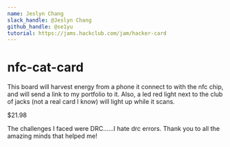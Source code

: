 ```yaml
---
name: Jeslyn Chang
slack_handle: @Jeslyn Chang
github_handle: @se1yu
tutorial: https://jams.hackclub.com/jam/hacker-card
---
```


# nfc-cat-card

This board will harvest energy from a phone it connect to with the nfc chip, and will send a link to my portfolio to it. Also, a led red 
light next to the club of jacks (not a real card I know) will light up while it scans.

$21.98

The challenges I faced were DRC......I hate drc errors. Thank you to all the amazing minds that helped me!
